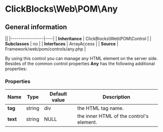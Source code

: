 # ClickBlocks\Web\POM\Any #

## General information ##

||
|-----------------|----|
| **Inheritance** | ClickBlocks\Web\POM\Control |
| **Subclasses**  | no |
| **Interfaces**  | ArrayAccess |
| **Source**      | Framework/web/pom/controls/any.php |

By using this control you can manage any HTML element on the server side. Besides of the common control properties **Any** has the following additional properties:

### **Properties**

| Name | Type | Default value | Description |
|-|-|-|-|
| **tag** | string | div | the HTML tag name. |
| **text** | string | NULL | the inner HTML of the control's element. |

